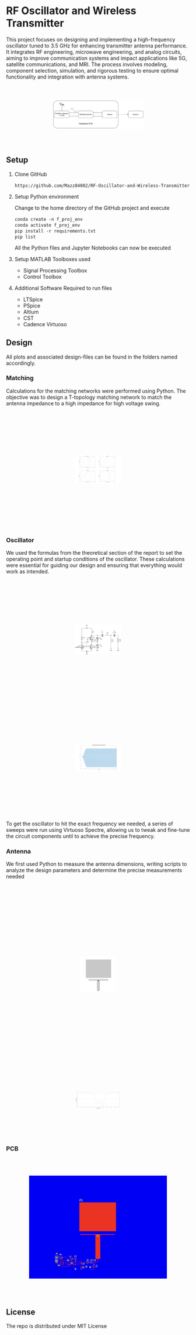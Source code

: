 # RF Oscillator and Wireless Transmitter

This project focuses on designing and implementing a high-frequency oscillator tuned to 3.5 GHz for enhancing transmitter antenna performance. It integrates RF engineering, microwave engineering, and analog circuits, aiming to improve communication systems and impact applications like 5G, satellite communications, and MRI. The process involves modeling, component selection, simulation, and rigorous testing to ensure optimal functionality and integration with antenna systems.

<img src="images/block_diagram.png" alt="Scaled Image" style="transform: scale(0.5);">

## Setup

1. Clone GitHub

    ```
    https://github.com/Mazz84002/RF-Oscillator-and-Wireless-Transmitter
    ```

2. Setup Python environment
    
    Change to the home directory of the GitHub project and execute
    
    ```
    conda create -n f_proj_env
    conda activate f_proj_env
    pip install -r requirements.txt
    pip list
    ```
    All the Python files and Jupyter Notebooks can now be executed

3. Setup MATLAB
    Toolboxes used
    - Signal Processing Toolbox
    - Control Toolbox

4.  Additional Software Required to run files
    - LTSpice
    - PSpice
    - Altium
    - CST
    - Cadence Virtuoso

## Design
All plots and associated design-files can be found in the folders named accordingly.
### Matching
Calculations for the matching networks were performed using Python. The objective was to design a T-topology matching network to match the antenna impedance to a high impedance for high voltage swing.

<img src="images/matching.png" alt="Scaled Image" style="transform: scale(0.25);">

### Oscillator
We used the formulas from the theoretical section of the report to set the operating point and
startup conditions of the oscillator. These calculations were essential for guiding our design
and ensuring that everything would work as intended.

<img src="images/osc_circuit.png" alt="Scaled Image" style="transform: scale(0.25);">

<img src="images/VCO_trans.png" alt="Scaled Image" style="transform: scale(0.25);">

To get the oscillator to hit the exact frequency we needed, a series of sweeps were run
using Virtuoso Spectre, allowing us to tweak and fine-tune the circuit components until to
achieve the precise frequency.

### Antenna
We first used Python to measure the antenna dimensions, writing scripts to analyze the design parameters and determine the precise measurements needed

<img src="images/Antenna.png" alt="Scaled Image" style="transform: scale(0.2);">

<img src="images/S11.png" alt="Scaled Image" style="transform: scale(0.25);">

### PCB

<img src="images/2d.png" alt="Scaled Image" style="transform: scale(0.75);">

## License

The repo is distributed under MIT License

